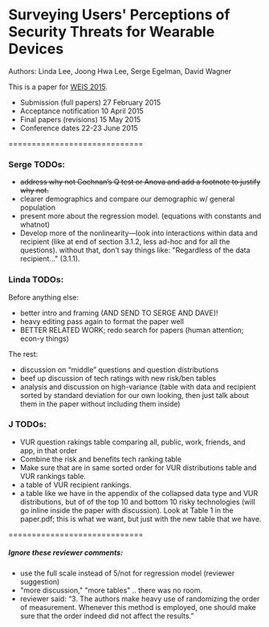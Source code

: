 # Surveying Users' Perceptions of Security Threats for Wearable Devices
Authors: Linda Lee, Joong Hwa Lee, Serge Egelman, David Wagner

This is a paper for [WEIS 2015](http://weis2015.econinfosec.org/).
* Submission (full papers)	27 February 2015
* Acceptance notification	10 April 2015
* Final papers (revisions)	15 May 2015
* Conference dates	22-23 June 2015

=============================

### Serge TODOs: 
* ~~address why not Cochnan’s Q test or Anova and add a footnote to justify why not.~~ 
* clearer demographics and compare our demographic w/ general population 
* present more about the regression model. (equations with constants and whatnot) 
* Develop more of the nonlinearity—look into interactions within data and recipient (like at end of section 3.1.2, less ad-hoc and for all the questions).  without that, don’t say things like: "Regardless of the data recipient..." (3.1.1).

### Linda TODOs:

Before anything else:
* better intro and framing (AND SEND TO SERGE AND DAVE)! 
* heavy editing pass again to format the paper well
* BETTER RELATED WORK; redo search for papers (human attention; econ-y things)

The rest:
* discussion on “middle” questions and question distributions
* beef up discussion of tech ratings with new risk/ben tables
* analysis and discussion on high-variance (table with data and recipient sorted by standard deviation for our own looking, then just talk about them in the paper without including them inside)

### J TODOs: 
* VUR question rakings table comparing all, public, work, friends, and app, in that order
* Combine the risk and benefits tech ranking table 
* Make sure that are in same sorted order for VUR distributions table and VUR rankings table.
* a table of VUR recipient rankings. 
* a table like we have in the appendix of the collapsed data type and VUR distributions, but of of the top 10 and bottom 10 risky technologies  (will go inline inside the paper with discussion). Look at Table 1 in the paper.pdf; this is what we want, but just with the new table that we have. 

=============================

##### Ignore these reviewer comments: 
* use the full scale instead of 5/not for regression model (reviewer suggestion)
* "more discussion," "more tables" .. there was no room.
* reviewer said: “3. The authors make heavy use of randomizing the order of measurement. Whenever this method is employed, one should make sure that the order indeed did not affect the results.”




